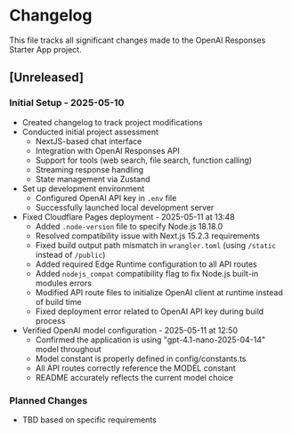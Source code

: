 # Changelog

This file tracks all significant changes made to the OpenAI Responses Starter App project.

## [Unreleased]

### Initial Setup - 2025-05-10
- Created changelog to track project modifications
- Conducted initial project assessment
  - NextJS-based chat interface
  - Integration with OpenAI Responses API
  - Support for tools (web search, file search, function calling)
  - Streaming response handling
  - State management via Zustand
- Set up development environment
  - Configured OpenAI API key in `.env` file
  - Successfully launched local development server
- Fixed Cloudflare Pages deployment - 2025-05-11 at 13:48
  - Added `.node-version` file to specify Node.js 18.18.0
  - Resolved compatibility issue with Next.js 15.2.3 requirements
  - Fixed build output path mismatch in `wrangler.toml` (using `/static` instead of `/public`)
  - Added required Edge Runtime configuration to all API routes
  - Added `nodejs_compat` compatibility flag to fix Node.js built-in modules errors
  - Modified API route files to initialize OpenAI client at runtime instead of build time
  - Fixed deployment error related to OpenAI API key during build process
- Verified OpenAI model configuration - 2025-05-11 at 12:50
  - Confirmed the application is using "gpt-4.1-nano-2025-04-14" model throughout
  - Model constant is properly defined in config/constants.ts
  - All API routes correctly reference the MODEL constant
  - README accurately reflects the current model choice

### Planned Changes
- TBD based on specific requirements
